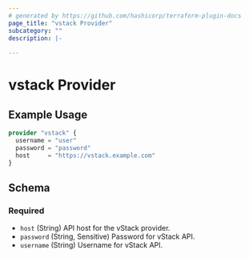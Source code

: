 ```yaml
---
# generated by https://github.com/hashicorp/terraform-plugin-docs
page_title: "vstack Provider"
subcategory: ""
description: |-
  
---
```


# vstack Provider



## Example Usage

```terraform
provider "vstack" {
  username = "user"
  password = "password"
  host     = "https://vstack.example.com"
}
```

<!-- schema generated by tfplugindocs -->
## Schema

### Required

- `host` (String) API host for the vStack provider.
- `password` (String, Sensitive) Password for vStack API.
- `username` (String) Username for vStack API.
